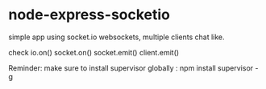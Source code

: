 # node-express-socketio

simple app using socket.io websockets, multiple clients chat like.

check io.on() socket.on() socket.emit() client.emit()

Reminder: make sure to install supervisor globally : npm install supervisor -g